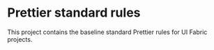 # Prettier standard rules

This project contains the baseline standard Prettier rules for UI Fabric projects.
